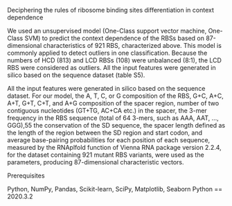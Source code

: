 Deciphering the rules of ribosome binding sites differentiation in context dependence

We used an unsupervised model (One-Class support vector machine, One-Class SVM) to predict the context dependence of the RBSs based on 87-dimensional characteristics of 921 RBS, characterized above. This model is commonly applied to detect outliers in one classification. Because the numbers of HCD (813) and LCD RBSs (108) were unbalanced (8:1), the LCD RBS were considered as outliers. All the input features were generated in silico based on the sequence dataset (table S5).

All the input features were generated in silico based on the sequence dataset. For our model, the A, T, C, or G composition of the RBS, G+C, A+C, A+T, G+T, C+T, and A+G composition of the spacer region, number of two contiguous nucleotides (GT+TG, AC+CA etc.) in the spacer, the 3-mer frequency in the RBS sequence (total of 64 3-mers, such as AAA, AAT, …, GGG),55 the conservation of the SD sequence, the spacer length defined as the length of the region between the SD region and start codon, and average base-pairing probabilities for each position of each sequence, measured by the RNAplfold function of Vienna RNA package version 2.2.4, for the dataset containing 921 mutant RBS variants, were used as the parameters, producing 87-dimensional characteristic vectors. 

Prerequisites
 
Python, NumPy, Pandas, Scikit-learn, SciPy, Matplotlib, Seaborn
Python == 2020.3.2
